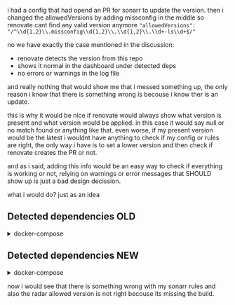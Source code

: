 i had a config that had opend an PR for sonarr to update the version.
then i changed the allowedVersions by adding missconfig in the middle so renovate cant find any valid version anymore
`"allowedVersions": "/^\\d{1,2}\\.missconfig\\d{1,2}\\.\\d{1,2}\\.\\d+-ls\\d+$/"`

no we have exactly the case mentioned in the discussion:
  - renovate detects the version from this repo
  - shows it normal in the dashboard under detected deps
  - no errors or warnings in the log file

and really nothing that would show me that i messed something up, the only reason i know that there is something wrong is becouse i know ther is an update.

this is why it would be nice if renovate would always show what version is present and what version would be applied. in this case it would say null or no match found or anything like that.
even worse, if my present version would be the latest i wouldnt have anything to check if my config or rules are right, the only way i have is to set a lower version and then check if renovate creates the PR or not.

and as i said, adding this info would be an easy way to check if everything is working or not, relying on warnings or error messages that SHOULD show up is just a bad design decission.

what i would do? just as an idea

## Detected dependencies OLD

<details><summary>docker-compose</summary>
<blockquote>

<details><summary>stacks/test.yml</summary>

 - `linuxserver/radarr 5.11.0.9244-ls240@sha256:1a50d4f08e283aa9ff4c723b940dceb4e8aeff7946e1993213efd0de3d5a4adb`
 - `linuxserver/sonarr 4.0.9.2244-ls255@sha256:98c21a64377619ec74778c70cc2e74d3e978a4d2c61f97b9ad88a0e5bc0766f9`
 - `linuxserver/sonarr 4.0.8.1874-ls251@sha256:0777b308a414000505651059a95af373ded6aba8ce5a40b50d7aad333dc912e2`
 - `linuxserver/sabnzbd:4.3.3-ls188@sha256:5ae714b1a941a38471c2cc381ec407f93b3d7823c5a77a9a651502036b70ad69`

</details>

</blockquote>
</details>

## Detected dependencies NEW

<details><summary>docker-compose</summary>
<blockquote>

<details><summary>stacks/test.yml</summary>

 - `linuxserver/radarr 5.11.0.9244-ls240@sha256:1a50d4f08e283aa9ff4c723b940dceb4e8aeff7946e1993213efd0de3d5a4adb` found `4.3.3-ls188`
 - `linuxserver/sonarr 4.0.9.2244-ls255@sha256:98c21a64377619ec74778c70cc2e74d3e978a4d2c61f97b9ad88a0e5bc0766f9` found `NULL`
 - `linuxserver/sonarr 4.0.8.1874-ls251@sha256:0777b308a414000505651059a95af373ded6aba8ce5a40b50d7aad333dc912e2` found `NULL`
 - `linuxserver/sabnzbd:4.3.3-ls188@sha256:5ae714b1a941a38471c2cc381ec407f93b3d7823c5a77a9a651502036b70ad69` found `4.3.3-ls188`

</details>

</blockquote>
</details>

now i would see that there is something wrong with my sonarr rules and also the radar allowed version is not right becouse its missing the build. 
